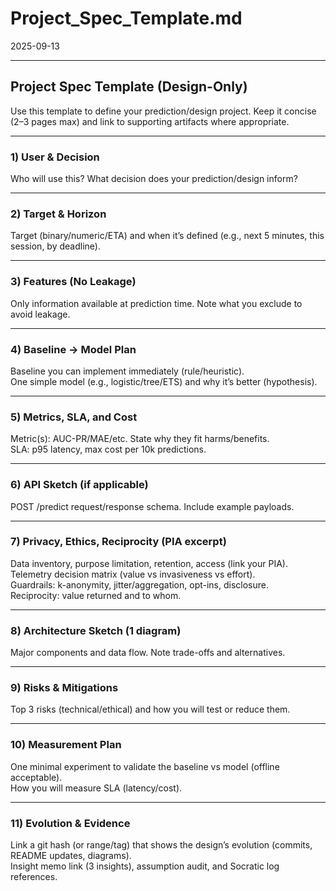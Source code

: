 # Project_Spec_Template.md  
2025-09-13  

---

## Project Spec Template (Design-Only)

Use this template to define your prediction/design project. Keep it concise (2–3 pages max) and link to supporting artifacts where appropriate.

---

### 1) User & Decision
Who will use this? What decision does your prediction/design inform?

---

### 2) Target & Horizon
Target (binary/numeric/ETA) and when it’s defined (e.g., next 5 minutes, this session, by deadline).

---

### 3) Features (No Leakage)
Only information available at prediction time. Note what you exclude to avoid leakage.

---

### 4) Baseline → Model Plan
Baseline you can implement immediately (rule/heuristic).  
One simple model (e.g., logistic/tree/ETS) and why it’s better (hypothesis).

---

### 5) Metrics, SLA, and Cost
Metric(s): AUC-PR/MAE/etc. State why they fit harms/benefits.  
SLA: p95 latency, max cost per 10k predictions.

---

### 6) API Sketch (if applicable)
POST /predict request/response schema. Include example payloads.

---

### 7) Privacy, Ethics, Reciprocity (PIA excerpt)
Data inventory, purpose limitation, retention, access (link your PIA).  
Telemetry decision matrix (value vs invasiveness vs effort).  
Guardrails: k-anonymity, jitter/aggregation, opt-ins, disclosure.  
Reciprocity: value returned and to whom.

---

### 8) Architecture Sketch (1 diagram)
Major components and data flow. Note trade-offs and alternatives.

---

### 9) Risks & Mitigations
Top 3 risks (technical/ethical) and how you will test or reduce them.

---

### 10) Measurement Plan
One minimal experiment to validate the baseline vs model (offline acceptable).  
How you will measure SLA (latency/cost).

---

### 11) Evolution & Evidence
Link a git hash (or range/tag) that shows the design’s evolution (commits, README updates, diagrams).  
Insight memo link (3 insights), assumption audit, and Socratic log references.
